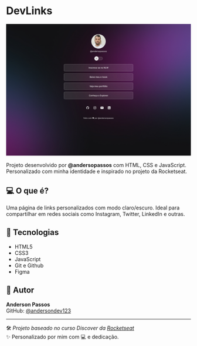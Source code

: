 # DevLinks

![Preview do projeto](.github/preview.jpg)

Projeto desenvolvido por **@andersopassos** com HTML, CSS e JavaScript.  
Personalizado com minha identidade e inspirado no projeto da Rocketseat.

## 💻 O que é?

Uma página de links personalizados com modo claro/escuro. Ideal para compartilhar em redes sociais como Instagram, Twitter, LinkedIn e outras.

## 🚀 Tecnologias

- HTML5
- CSS3
- JavaScript
- Git e Github
- Figma

## 📸 Autor

**Anderson Passos**  
GitHub: [@andersondev123](https://github.com/andersondev123)

---

🛠️ *Projeto baseado no curso Discover da [Rocketseat](https://rocketseat.com.br)*  
✨ Personalizado por mim com 💻 e dedicação.
